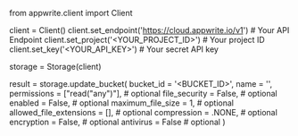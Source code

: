 from appwrite.client import Client

client = Client()
client.set_endpoint('https://cloud.appwrite.io/v1') # Your API Endpoint
client.set_project('<YOUR_PROJECT_ID>') # Your project ID
client.set_key('<YOUR_API_KEY>') # Your secret API key

storage = Storage(client)

result = storage.update_bucket(
    bucket_id = '<BUCKET_ID>',
    name = '<NAME>',
    permissions = ["read("any")"], # optional
    file_security = False, # optional
    enabled = False, # optional
    maximum_file_size = 1, # optional
    allowed_file_extensions = [], # optional
    compression = .NONE, # optional
    encryption = False, # optional
    antivirus = False # optional
)
